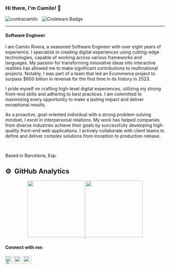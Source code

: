 ### Hi there, I'm Camilo! 👋

<p align="left">
  <img src="https://komarev.com/ghpvc/?username=contracamilo&label=Profile%20views&color=0e75b6&style=flat" alt="contracamilo" style="margin-right: 10px;"/>
  <img src="https://www.codewars.com/users/CamiloCase/badges/small" alt="Codewars Badge"/>
</p>

---
<h4 align="start">Software Engineer</h3> 

<p>I am Camilo Rivera, a seasoned Software Engineer with over eight years of experience. I specialize in creating digital experiences using cutting-edge technologies, capable of working across various frameworks and languages. My passion for transforming innovative ideas into interactive realities has allowed me to make significant contributions to multinational projects. Notably, I was part of a team that led an Ecommerce project to surpass $600 billion in revenue for the first time in its history in 2023.</p>

<p>I pride myself on crafting high-level digital experiences, utilizing my strong front-end skills and adhering to best practices. I am committed to maximizing every opportunity to make a lasting impact and deliver exceptional results.

<p> As a proactive, goal-oriented individual with a strong problem-solving mindset, I excel in interpersonal relations. My work has helped companies from diverse industries achieve their goals by successfully developing high-quality front-end web applications. I actively collaborate with client teams to define and deliver complex solutions from inception to production release.</p>

<br>
<p>Based in Barcelona, Esp.</p>


## ⚙️ &nbsp;GitHub Analytics

<p align="center">
<a href="https://github.com/contracamilo">
  <img height="180em" src="https://github-readme-stats-eight-theta.vercel.app/api?username=contracamilo&show_icons=true&theme=algolia&include_all_commits=true&count_private=true"/>
  <img height="180em" src="https://github-readme-stats-eight-theta.vercel.app/api/top-langs/?username=contracamilo&layout=compact&langs_count=8&theme=algolia"/>
</a>
</p>


<h4 align="left">Connect with me:</h4>  
<p align="left">  
<a href="https://twitter.com/CamiOs6" target="_blank"><img align="center" src="https://i.ibb.co/M76GHd7/icons8-twitter-50.png" alt="CamiOs6" height="25" width="25" /></a>  
<a href="https://www.linkedin.com/in/camilo-rivera-q/?locale=en_US" target="_blank"><img align="center" src="https://i.ibb.co/DMDtZ81/icons8-linkedin-50.png" alt="camilo-rivera-quintero-395266b3" height="25" width="25" /></a>   
<a href="https://www.camilorivera.click" target="_blank"><img align="center" src="https://i.ibb.co/Rv62tjR/icons8-website-64.png" alt="www.camilorivera.xyz" height="25" width="25" /></a>  
</p>
